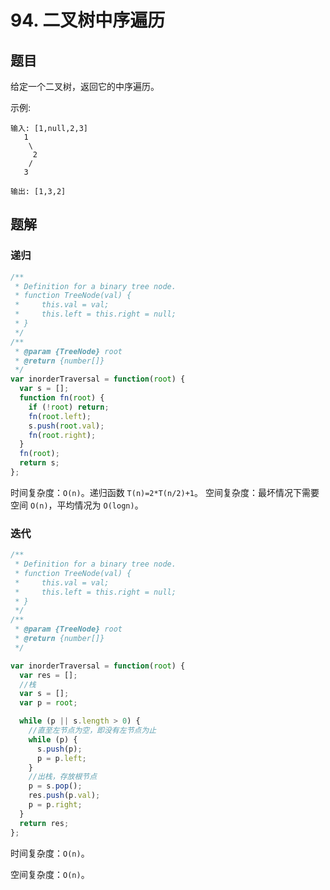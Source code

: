 # 94. 二叉树中序遍历

## 题目

给定一个二叉树，返回它的中序遍历。

示例:

```auto
输入: [1,null,2,3]
   1
    \
     2
    /
   3

输出: [1,3,2]
```

## 题解

### 递归

```js
/**
 * Definition for a binary tree node.
 * function TreeNode(val) {
 *     this.val = val;
 *     this.left = this.right = null;
 * }
 */
/**
 * @param {TreeNode} root
 * @return {number[]}
 */
var inorderTraversal = function(root) {
  var s = [];
  function fn(root) {
    if (!root) return;
    fn(root.left);
    s.push(root.val);
    fn(root.right);
  }
  fn(root);
  return s;
};
```

时间复杂度：`O(n)`。递归函数 `T(n)=2*T(n/2)+1`。
空间复杂度：最坏情况下需要空间 `O(n)`，平均情况为 `O(logn)`。

### 迭代

```js
/**
 * Definition for a binary tree node.
 * function TreeNode(val) {
 *     this.val = val;
 *     this.left = this.right = null;
 * }
 */
/**
 * @param {TreeNode} root
 * @return {number[]}
 */

var inorderTraversal = function(root) {
  var res = [];
  //栈
  var s = [];
  var p = root;

  while (p || s.length > 0) {
    //直至左节点为空，即没有左节点为止
    while (p) {
      s.push(p);
      p = p.left;
    }
    //出栈，存放根节点
    p = s.pop();
    res.push(p.val);
    p = p.right;
  }
  return res;
};
```

时间复杂度：`O(n)`。

空间复杂度：`O(n)`。
